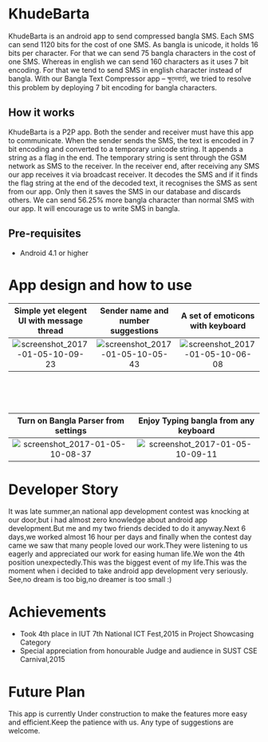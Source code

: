 # KhudeBarta
KhudeBarta is an android app to send compressed bangla SMS. Each SMS can send 1120 bits for the cost of one SMS. As bangla is unicode, it holds 16 bits per character. For that we can send 75 bangla characters in the cost of one SMS. Whereas in english we can send 160 characters as it uses 7 bit encoding. For that we tend to send SMS in english character instead of bangla. With our Bangla Text Compressor app – ক্ষুদেবার্তা, we tried to resolve this problem by deploying 7 bit encoding for bangla characters. 

## How it works
KhudeBarta is a P2P app. Both the sender and receiver must have this app to communicate. When the sender sends the SMS, the text is encoded in 7 bit encoding and converted to a temporary unicode string. It appends a string as a flag in the end. The temporary string is sent through the GSM network as SMS to the receiver. In the receiver end, after receiving any SMS our app receives it via broadcast receiver. It decodes the SMS and if it finds the flag string at the end of the decoded text, it recognises the SMS as sent from our app. Only then it saves the SMS in our database and discards others. We can send 56.25% more bangla character than normal SMS with our app. It will encourage us to write SMS in bangla.

## Pre-requisites
* Android 4.1 or higher

# App design and how to use
Simple yet elegent UI with message thread    |  Sender name and number suggestions    | A set of emoticons with keyboard
:-------------------------:|:-------------------------:|:-------------------------:
![screenshot_2017-01-05-10-09-23](https://cloud.githubusercontent.com/assets/13817511/21696155/ee3af9c4-d3b6-11e6-9709-f985031d142e.jpeg)  |  ![screenshot_2017-01-05-10-05-43](https://cloud.githubusercontent.com/assets/13817511/21696152/ee37f094-d3b6-11e6-90b3-0ba924a15a8f.jpeg)    |    ![screenshot_2017-01-05-10-06-08](https://cloud.githubusercontent.com/assets/13817511/21696509/9794f320-d3b8-11e6-93e0-9d3470013d96.jpeg)


</br>
</br>
</br>


Turn on Bangla Parser from settings    |  Enjoy Typing bangla from any keyboard
:-------------------------:|:-------------------------:
![screenshot_2017-01-05-10-08-37](https://cloud.githubusercontent.com/assets/13817511/21696154/ee394e1c-d3b6-11e6-9420-b80625deee24.jpeg)  | ![screenshot_2017-01-05-10-09-11](https://cloud.githubusercontent.com/assets/13817511/21696153/ee387302-d3b6-11e6-8df4-8ec2805686aa.jpeg)


# Developer Story
It was late summer,an national app development contest was knocking at our door,but i had almost zero knowledge about android app development.But me and my two friends decided to do it anyway.Next 6 days,we worked almost 16 hour per days and finally when the contest day came we saw that many people loved our work.They were listening to us eagerly and appreciated our work for easing human life.We won the 4th position unexpectedly.This was the biggest event of my life.This was the moment when i decided to take android app development very seriously. See,no dream is too big,no dreamer is too small :)

# Achievements
* Took 4th place in IUT 7th National ICT Fest,2015 in Project Showcasing Category
* Special appreciation from honourable Judge and audience in SUST CSE Carnival,2015


# Future Plan
 This app is currently Under construction to make the features more easy and efficient.Keep the patience with us.
 Any type of suggestions are welcome.
